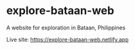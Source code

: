 # explore-bataan-web
A website for exploration in Bataan, Philippines

Live site: https://explore-bataan-web.netlify.app
